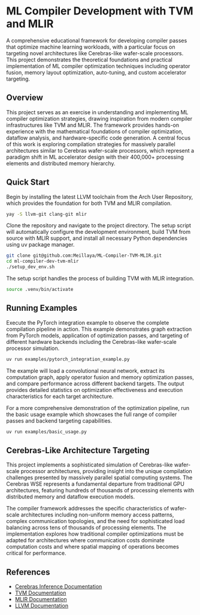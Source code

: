 # ML Compiler Development with TVM and MLIR

A comprehensive educational framework for developing compiler passes that optimize machine learning workloads, with a particular focus on targeting novel architectures like Cerebras-like wafer-scale processors. This project demonstrates the theoretical foundations and practical implementation of ML compiler optimization techniques including operator fusion, memory layout optimization, auto-tuning, and custom accelerator targeting.

## Overview

This project serves as an exercise in understanding and implementing ML compiler optimization strategies, drawing inspiration from modern compiler infrastructures like TVM and MLIR. The framework provides hands-on experience with the mathematical foundations of compiler optimization, dataflow analysis, and hardware-specific code generation. A central focus of this work is exploring compilation strategies for massively parallel architectures similar to Cerebras wafer-scale processors, which represent a paradigm shift in ML accelerator design with their 400,000+ processing elements and distributed memory hierarchy.


## Quick Start

Begin by installing the latest LLVM toolchain from the Arch User Repository, which provides the foundation for both TVM and MLIR compilation.

```bash
yay -S llvm-git clang-git mlir
```

Clone the repository and navigate to the project directory. The setup script will automatically configure the development environment, build TVM from source with MLIR support, and install all necessary Python dependencies using uv package manager.

```bash
git clone git@github.com:Meillaya/ML-Compiler-TVM-MLIR.git
cd ml-compiler-dev-tvm-mlir
./setup_dev_env.sh
```

The setup script handles the process of building TVM with MLIR integration.

```bash
source .venv/bin/activate
```

## Running Examples

Execute the PyTorch integration example to observe the complete compilation pipeline in action. This example demonstrates graph extraction from PyTorch models, application of optimization passes, and targeting of different hardware backends including the Cerebras-like wafer-scale processor simulation.

```bash
uv run examples/pytorch_integration_example.py
```

The example will load a convolutional neural network, extract its computation graph, apply operator fusion and memory optimization passes, and compare performance across different backend targets. The output provides detailed statistics on optimization effectiveness and execution characteristics for each target architecture.

For a more comprehensive demonstration of the optimization pipeline, run the basic usage example which showcases the full range of compiler passes and backend targeting capabilities.

```bash
uv run examples/basic_usage.py
```

## Cerebras-Like Architecture Targeting

This project implements a sophisticated simulation of Cerebras-like wafer-scale processor architectures, providing insight into the unique compilation challenges presented by massively parallel spatial computing systems. The Cerebras WSE represents a fundamental departure from traditional GPU architectures, featuring hundreds of thousands of processing elements with distributed memory and dataflow execution models.

The compiler framework addresses the specific characteristics of wafer-scale architectures including non-uniform memory access patterns, complex communication topologies, and the need for sophisticated load balancing across tens of thousands of processing elements. The implementation explores how traditional compiler optimizations must be adapted for architectures where communication costs dominate computation costs and where spatial mapping of operations becomes critical for performance.



## References
- [Cerebras Inference Documentation](https://inference-docs.cerebras.ai/quickstart)
- [TVM Documentation](https://tvm.apache.org/docs/)
- [MLIR Documentation](https://mlir.llvm.org/)
- [LLVM Documentation](https://llvm.org/docs/) 